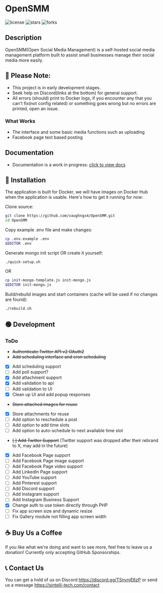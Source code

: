 # OpenSMM
![license](https://img.shields.io/github/license/vaughngx4/OpenSMM?style=for-the-badge "")
![stars](https://img.shields.io/github/stars/vaughngx4/OpenSMM?style=for-the-badge "")
![forks](https://img.shields.io/github/forks/vaughngx4/OpenSMM?style=for-the-badge "")

## Description
OpenSMM(Open Social Media Management) is a self-hosted social media management platform built to assist small businesses manage their social media more easily.

## :red_circle: Please Note:
- This project is in early development stages.
- Seek help on Discord(links at the bottom) for general support.
- All errors (should) print to Docker logs, if you encounter any that you can't fix(not config related) or something goes wrong but no errors are printed, open an issue.

### What Works
- The interface and some basic media functions such as uploading
- Facebook page text based posting

## Documentation
- Documentation is a work in progress: [click to view docs](docs/ReadMe.md "OpenSMM Documentation")

## :large_blue_diamond: Installation
The application is built for Docker, we will have images on Docker Hub when the application is usable. Here's how to get it running for now:

Clone source:
```bash
git clone https://github.com/vaughngx4/OpenSMM.git
cd OpenSMM
```

Copy example .env file and make changes:
```bash
cp .env.example .env
$EDITOR .env
```

Generate mongo init script OR create it yourself:
```
./quick-setup.sh
```

OR

```bash
cp init-mongo-template.js init-mongo.js
$EDITOR init-mongo.js
```

Build/rebuild images and start containers (cache will be used if no changes are found):
```bash
./rebuild.sh
```

## :green_circle: Development
### ToDo
- ~~Authenticate Twitter API v2 OAuth2~~
- ~~Add scheduling interface and cron scheduling~~
- [x] Add scheduling support
- [ ] Add poll support?
- [x] Add attachment support
- [x] Add validation to api
- [ ] Add validation to UI
- [x] Clean up UI and add popup responses
- ~~Store attached images for reuse~~
- [x] Store attachments for reuse
- [ ] Add option to reschedule a post
- [ ] Add option to add time slots
- [ ] Add option to auto-schedule to next available time slot
- ~~[ ] Add Twitter Support~~ (Twitter support was dropped after their rebrand to X, may add in the future)
- [x] Add Facebook Page support
- [ ] Add Facebook Page image support
- [ ] Add Facebook Page video support
- [ ] Add LinkedIn Page support
- [ ] Add YouTube support
- [ ] Add Pinterest support
- [ ] Add Discord support
- [ ] Add Instagram support
- [ ] Add Instagram Business Support
- [x] Change auth to use token directly through PHP
- [ ] Fix app screen size and dynamic resize
- [ ] Fix Gallery module not filling app screen width

## :coffee: Buy Us a Coffee
If you like what we're doing and want to see more, feel free to leave us a donation! Currently only accepting GitHub Sponsorships.

## :telephone_receiver: Contact Us
You can get a hold of us on Discord https://discord.gg/TSnvnjE6zP or send us a message https://sintelli-tech.com/contact
